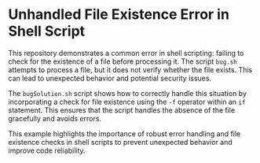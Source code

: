 # Unhandled File Existence Error in Shell Script

This repository demonstrates a common error in shell scripting: failing to check for the existence of a file before processing it. The script `bug.sh` attempts to process a file, but it does not verify whether the file exists. This can lead to unexpected behavior and potential security issues.

The `bugSolution.sh` script shows how to correctly handle this situation by incorporating a check for file existence using the `-f` operator within an `if` statement. This ensures that the script handles the absence of the file gracefully and avoids errors.

This example highlights the importance of robust error handling and file existence checks in shell scripts to prevent unexpected behavior and improve code reliability. 